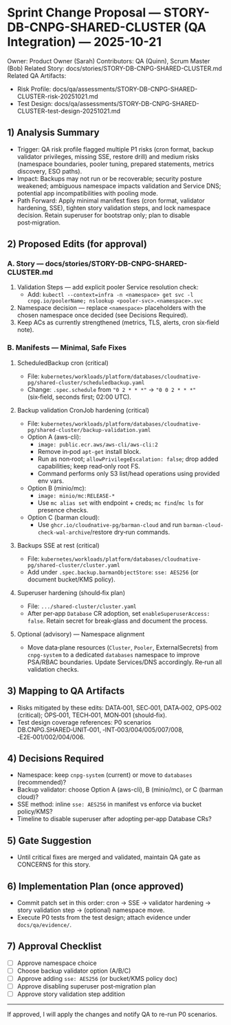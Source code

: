 # Sprint Change Proposal — STORY-DB-CNPG-SHARED-CLUSTER (QA Integration) — 2025-10-21

Owner: Product Owner (Sarah)
Contributors: QA (Quinn), Scrum Master (Bob)
Related Story: docs/stories/STORY-DB-CNPG-SHARED-CLUSTER.md
Related QA Artifacts:
- Risk Profile: docs/qa/assessments/STORY-DB-CNPG-SHARED-CLUSTER-risk-20251021.md
- Test Design: docs/qa/assessments/STORY-DB-CNPG-SHARED-CLUSTER-test-design-20251021.md

## 1) Analysis Summary
- Trigger: QA risk profile flagged multiple P1 risks (cron format, backup validator privileges, missing SSE, restore drill) and medium risks (namespace boundaries, pooler tuning, prepared statements, metrics discovery, ESO paths).
- Impact: Backups may not run or be recoverable; security posture weakened; ambiguous namespace impacts validation and Service DNS; potential app incompatibilities with pooling mode.
- Path Forward: Apply minimal manifest fixes (cron format, validator hardening, SSE), tighten story validation steps, and lock namespace decision. Retain superuser for bootstrap only; plan to disable post‑migration.

## 2) Proposed Edits (for approval)

### A. Story — docs/stories/STORY-DB-CNPG-SHARED-CLUSTER.md
1. Validation Steps — add explicit pooler Service resolution check:
   - Add: `kubectl --context=infra -n <namespace> get svc -l cnpg.io/poolerName; nslookup <pooler-svc>.<namespace>.svc`
2. Namespace decision — replace `<namespace>` placeholders with the chosen namespace once decided (see Decisions Required).
3. Keep ACs as currently strengthened (metrics, TLS, alerts, cron six‑field note).

### B. Manifests — Minimal, Safe Fixes
1. ScheduledBackup cron (critical)
   - File: `kubernetes/workloads/platform/databases/cloudnative-pg/shared-cluster/scheduledbackup.yaml`
   - Change: `.spec.schedule` from `"0 2 * * *"` → `"0 0 2 * * *"` (six‑field, seconds first; 02:00 UTC).

2. Backup validation CronJob hardening (critical)
   - File: `kubernetes/workloads/platform/databases/cloudnative-pg/shared-cluster/backup-validation.yaml`
   - Option A (aws-cli):
     - `image: public.ecr.aws/aws-cli/aws-cli:2`
     - Remove in‑pod `apt-get` install block.
     - Run as non‑root; `allowPrivilegeEscalation: false`; drop added capabilities; keep read‑only root FS.
     - Command performs only S3 list/head operations using provided env vars.
   - Option B (minio/mc):
     - `image: minio/mc:RELEASE-*`
     - Use `mc alias set` with endpoint + creds; `mc find`/`mc ls` for presence checks.
   - Option C (barman cloud):
     - Use `ghcr.io/cloudnative-pg/barman-cloud` and run `barman-cloud-check-wal-archive`/restore dry‑run commands.

3. Backups SSE at rest (critical)
   - File: `kubernetes/workloads/platform/databases/cloudnative-pg/shared-cluster/cluster.yaml`
   - Add under `.spec.backup.barmanObjectStore`: `sse: AES256` (or document bucket/KMS policy).

4. Superuser hardening (should‑fix plan)
   - File: `.../shared-cluster/cluster.yaml`
   - After per‑app `Database` CR adoption, set `enableSuperuserAccess: false`. Retain secret for break‑glass and document the process.

5. Optional (advisory) — Namespace alignment
   - Move data‑plane resources (`Cluster`, `Pooler`, ExternalSecrets) from `cnpg-system` to a dedicated `databases` namespace to improve PSA/RBAC boundaries. Update Services/DNS accordingly. Re‑run all validation checks.

## 3) Mapping to QA Artifacts
- Risks mitigated by these edits: DATA‑001, SEC‑001, DATA‑002, OPS‑002 (critical); OPS‑001, TECH‑001, MON‑001 (should‑fix).
- Test design coverage references: P0 scenarios DB.CNPG.SHARED‑UNIT‑001, ‑INT‑003/004/005/007/008, ‑E2E‑001/002/004/006.

## 4) Decisions Required
- Namespace: keep `cnpg-system` (current) or move to `databases` (recommended)?
- Backup validator: choose Option A (aws-cli), B (minio/mc), or C (barman cloud)?
- SSE method: inline `sse: AES256` in manifest vs enforce via bucket policy/KMS?
- Timeline to disable superuser after adopting per‑app Database CRs?

## 5) Gate Suggestion
- Until critical fixes are merged and validated, maintain QA gate as CONCERNS for this story.

## 6) Implementation Plan (once approved)
- Commit patch set in this order: cron → SSE → validator hardening → story validation step → (optional) namespace move.
- Execute P0 tests from the test design; attach evidence under `docs/qa/evidence/`.

## 7) Approval Checklist
- [ ] Approve namespace choice
- [ ] Choose backup validator option (A/B/C)
- [ ] Approve adding `sse: AES256` (or bucket/KMS policy doc)
- [ ] Approve disabling superuser post‑migration plan
- [ ] Approve story validation step addition

---

If approved, I will apply the changes and notify QA to re-run P0 scenarios.
